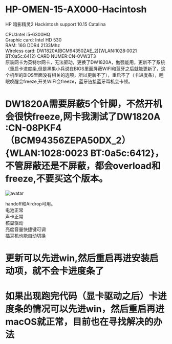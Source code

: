 # HP-OMEN-15-AX000-Hacintosh<br>
HP 暗影精灵2 Hackintosh support 10.15 Catalina<br>

CPU:Intel i5-6300HQ <br>
Graphic card: Intel HD 530 <br>
RAM: 16G DDR4 2133Mhz<br>
Wireless card: DW1820A(BCM94350ZAE_2){WLAN:1028:0021 BT:0a5c:6412} CARD NUMER:CN-0VW3T3<br>
原装网卡为英特尔网卡，无法驱动，更换了DW1820A，勉强能用，更新不了系统（重启卡进度条,但是黑果小兵说在BIOS里面屏蔽WIFI和蓝牙之后就能更新了，这个机型的BIOS里面没有相关的选项，所以更新不了），重启不了（卡进度条），睡眠唤醒会freeze,开关WIFI会freeze，蓝牙链接蓝牙耳机会卡顿。<br>
# DW1820A需要屏蔽5个针脚，不然开机会很快freeze,网卡我测试了DW1820A :CN-08PKF4（BCM94356ZEPA50DX_2）{WLAN:1028:0023 BT:0a5c:6412}，不管屏蔽还是不屏蔽，都会overload和freeze,不要买这个版本。<br>

![avatar](http://7.daliansky.net/DW1820A/DW1820A_Cover_pins.jpg)<br>

handoff和Airdrop可用。<br>
电池正常<br>
声卡正常<br>
核显驱动<br>
亮度音量快捷键可调<br>
插耳机也能自动切换<br>

# 更新可以先进win,然后重启再进安装启动项，就不会卡进度条了<br>

#  如果出现跑完代码（显卡驱动之后）卡进度条的情况可以先进win，然后重启再进macOS就正常，目前也在寻找解决的办法<br>
